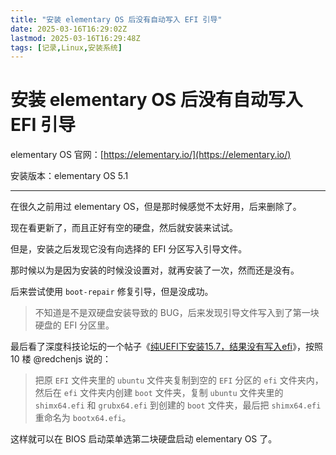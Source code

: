 ```yaml
---
title: "安装 elementary OS 后没有自动写入 EFI 引导"
date: 2025-03-16T16:29:02Z
lastmod: 2025-03-16T16:29:48Z
tags: [记录,Linux,安装系统]
---
```


# 安装 elementary OS 后没有自动写入 EFI 引导

elementary OS 官网：[https://elementary.io/](https://elementary.io/)

安装版本：elementary OS 5.1

---

在很久之前用过 elementary OS，但是那时候感觉不太好用，后来删除了。

现在看更新了，而且正好有空的硬盘，然后就安装来试试。

但是，安装之后发现它没有向选择的 EFI 分区写入引导文件。

那时候以为是因为安装的时候没设置对，就再安装了一次，然而还是没有。

后来尝试使用 `boot-repair` 修复引导，但是没成功。

> 不知道是不是双硬盘安装导致的 BUG，后来发现引导文件写入到了第一块硬盘的 EFI 分区里。

最后看了深度科技论坛的一个帖子《[纯UEFI下安装15.7，结果没有写入efi](https://bbs.deepin.org/forum.php?mod=viewthread&tid=170729)》，按照 10 楼 @redchenjs 说的：

> 把原 `EFI`​ 文件夹里的 `ubuntu`​ 文件夹复制到空的 `EFI`​ 分区的 `efi`​ 文件夹内，然后在 `efi`​ 文件夹内创建 `boot`​ 文件夹，复制 `ubuntu`​ 文件夹里的 `shimx64.efi`​ 和 `grubx64.efi`​ 到创建的 `boot`​ 文件夹，最后把 `shimx64.efi`​ 重命名为 `bootx64.efi`。

这样就可以在 BIOS 启动菜单选第二块硬盘启动 elementary OS 了。

‍
